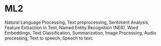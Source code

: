 # ML2
Natural Language Processing, Text preprocessing, Sentiment Analysis, Feature Extraction in Text, Named Entity Recognition (NER), Word Embeddings, Text Classification, Summarization, Image Processing, Audio processing, Text to speech, Speech to text.

